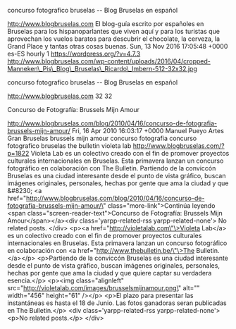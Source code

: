 concurso fotografico bruselas -- Blog Bruselas en español

http://www.blogbruselas.com El blog-guía escrito por españoles en
Bruselas para los hispanoparlantes que viven aquí y para los turistas
que aprovechan los vuelos baratos para descubrir el chocolate, la
cerveza, la Grand Place y tantas otras cosas buenas. Sun, 13 Nov 2016
17:05:48 +0000 es-ES hourly 1 https://wordpress.org/?v=4.7.3
http://www.blogbruselas.com/wp-content/uploads/2016/04/cropped-Manneken\_Pis\_Blog\_Bruselas\_Ricardo\_Imbern-512-32x32.jpg

concurso fotografico bruselas -- Blog Bruselas en español

http://www.blogbruselas.com 32 32

Concurso de Fotografía: Brussels Mijn Amour

http://www.blogbruselas.com/blog/2010/04/16/concurso-de-fotografia-brussels-mijn-amour/
Fri, 16 Apr 2010 16:03:17 +0000 Manuel Pueyo Artes Gran Bruselas
brussels mijn amour concurso fotografia concurso fotografico bruselas
the bulletin violeta lab http://www.blogbruselas.com/?p=1822 Violeta Lab
es un colectivo creado con el fin de promover proyectos culturales
internacionales en Bruselas. Esta primavera lanzan un concurso
fotográfico en colaboración con The Bulletin. Partiendo de la conviccón
Bruselas es una ciudad interesante desde el punto de vista gráfico,
buscan imágenes originales, personales, hechas por gente que ama la
ciudad y que &\#8230; \<a
href=\"http://www.blogbruselas.com/blog/2010/04/16/concurso-de-fotografia-brussels-mijn-amour/\"
class=\"more-link\"\>Continúa leyendo \<span
class=\"screen-reader-text\"\>Concurso de Fotografía: Brussels Mijn
Amour\</span\>\</a\>\<div class=\'yarpp-related-rss
yarpp-related-none\'\> No related posts. \</div\> \<p\>\<a
href=\"http://violetalab.com\"\>Violeta Lab\</a\> es un colectivo creado
con el fin de promover proyectos culturales internacionales en Bruselas.
Esta primavera lanzan un concurso fotográfico en colaboración con \<a
href=\"http://www.thebulletin.be/\"\>The Bulletin.\</a\>\</p\>
\<p\>Partiendo de la conviccón Bruselas es una ciudad interesante desde
el punto de vista gráfico, buscan imágenes originales, personales,
hechas por gente que ama la ciudad y que quiere captar su verdadera
esencia.\</p\> \<p\>\<img class=\"alignleft\"
src=\"http://violetalab.com/images/brusselsmijnamour.png\" alt=\"\"
width=\"456\" height=\"61\" /\>\</p\> \<p\>El plazo para presentar las
instantáneas es hasta el 18 de Junio. Las fotos ganadoras seran
publicadas en The Bulletin.\</p\> \<div class=\'yarpp-related-rss
yarpp-related-none\'\> \<p\>No related posts.\</p\> \</div\>
